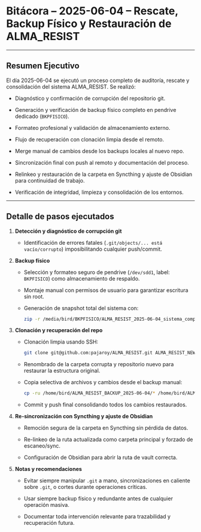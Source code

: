 # Bitácora – 2025-06-04 – Rescate, Backup Físico y Restauración de ALMA_RESIST

---

## Resumen Ejecutivo

El día 2025-06-04 se ejecutó un proceso completo de auditoría, rescate y consolidación del sistema ALMA_RESIST. Se realizó:

- Diagnóstico y confirmación de corrupción del repositorio git.
    
- Generación y verificación de backup físico completo en pendrive dedicado (`BKPFISICO`).
    
- Formateo profesional y validación de almacenamiento externo.
    
- Flujo de recuperación con clonación limpia desde el remoto.
    
- Merge manual de cambios desde los backups locales al nuevo repo.
    
- Sincronización final con push al remoto y documentación del proceso.
    
- Relinkeo y restauración de la carpeta en Syncthing y ajuste de Obsidian para continuidad de trabajo.
    
- Verificación de integridad, limpieza y consolidación de los entornos.
    

---

## Detalle de pasos ejecutados

1. **Detección y diagnóstico de corrupción git**
    
    - Identificación de errores fatales (`.git/objects/... está vacío/corrupto`) imposibilitando cualquier push/commit.
        
2. **Backup físico**
    
    - Selección y formateo seguro de pendrive (`/dev/sdd1`, label: `BKPFISICO`) como almacenamiento de respaldo.
        
    - Montaje manual con permisos de usuario para garantizar escritura sin root.
        
    - Generación de snapshot total del sistema con:
        
        ```bash
        zip -r /media/bird/BKPFISICO/ALMA_RESIST_2025-06-04_sistema_completo.zip .
        ```
        
3. **Clonación y recuperación del repo**
    
    - Clonación limpia usando SSH:
        
        ```bash
        git clone git@github.com:pajaroy/ALMA_RESIST.git ALMA_RESIST_NEW
        ```
        
    - Renombrado de la carpeta corrupta y repositorio nuevo para restaurar la estructura original.
        
    - Copia selectiva de archivos y cambios desde el backup manual:
        
        ```bash
        cp -ru /home/bird/ALMA_RESIST_BACKUP_2025-06-04/* /home/bird/ALMA_RESIST/
        ```
        
    - Commit y push final consolidando todos los cambios restaurados.
        
4. **Re-sincronización con Syncthing y ajuste de Obsidian**
    
    - Remoción segura de la carpeta en Syncthing sin pérdida de datos.
        
    - Re-linkeo de la ruta actualizada como carpeta principal y forzado de escaneo/sync.
        
    - Configuración de Obsidian para abrir la ruta de vault correcta.
        
5. **Notas y recomendaciones**
    
    - Evitar siempre manipular `.git` a mano, sincronizaciones en caliente sobre `.git`, o cortes durante operaciones críticas.
        
    - Usar siempre backup físico y redundante antes de cualquier operación masiva.
        
    - Documentar toda intervención relevante para trazabilidad y recuperación futura.